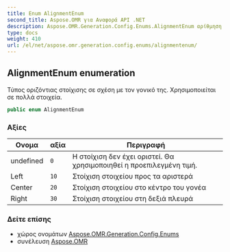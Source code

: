 ```yaml
---
title: Enum AlignmentEnum
second_title: Aspose.OMR για Αναφορά API .NET
description: Aspose.OMR.Generation.Config.Enums.AlignmentEnum αρίθμηση. Τύπος οριζόντιας στοίχισης σε σχέση με τον γονικό της. Χρησιμοποιείται σε πολλά στοιχεία.
type: docs
weight: 410
url: /el/net/aspose.omr.generation.config.enums/alignmentenum/
---
```

## AlignmentEnum enumeration

Τύπος οριζόντιας στοίχισης σε σχέση με τον γονικό της. Χρησιμοποιείται σε πολλά στοιχεία.

```csharp
public enum AlignmentEnum
```

### Αξίες

| Ονομα | αξία | Περιγραφή |
| --- | --- | --- |
| undefined | `0` | Η στοίχιση δεν έχει οριστεί. Θα χρησιμοποιηθεί η προεπιλεγμένη τιμή. |
| Left | `10` | Στοίχιση στοιχείου προς τα αριστερά |
| Center | `20` | Στοίχιση στοιχείου στο κέντρο του γονέα |
| Right | `30` | Στοίχιση στοιχείου στη δεξιά πλευρά |

### Δείτε επίσης

* χώρος ονομάτων [Aspose.OMR.Generation.Config.Enums](../../aspose.omr.generation.config.enums/)
* συνέλευση [Aspose.OMR](../../)


